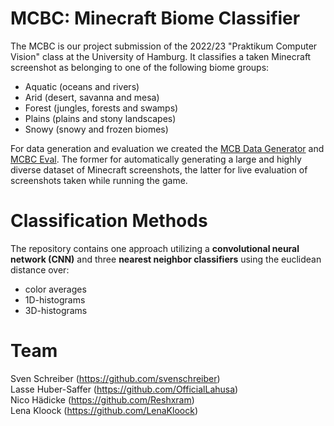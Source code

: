 # MCBC: Minecraft Biome Classifier
The MCBC is our project submission of the 2022/23 "Praktikum Computer Vision" class at the University of Hamburg. It classifies a taken Minecraft screenshot as belonging to one of the following biome groups:
- Aquatic (oceans and rivers)
- Arid (desert, savanna and mesa)
- Forest (jungles, forests and swamps)
- Plains (plains and stony landscapes)
- Snowy (snowy and frozen biomes)

For data generation and evaluation we created the [MCB Data Generator](https://github.com/officiallahusa/mcbc_datagen) and [MCBC Eval](https://github.com/officiallahusa/mcbc_eval). The former for automatically generating a large and highly diverse dataset of Minecraft screenshots, the latter for live evaluation of screenshots taken while running the game.

# Classification Methods
The repository contains one approach utilizing a **convolutional neural network (CNN)** and three **nearest neighbor classifiers** using the euclidean distance over:
- color averages
- 1D-histograms
- 3D-histograms

# Team
Sven Schreiber (https://github.com/svenschreiber) \
Lasse Huber-Saffer (https://github.com/OfficialLahusa) \
Nico Hädicke (https://github.com/Reshxram) \
Lena Kloock (https://github.com/LenaKloock)
